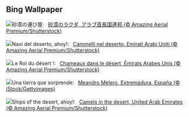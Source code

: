 ## Bing Wallpaper
![](https://www.bing.com/th?id=OHR.CamelsAbove_JA-JP0843147206_UHD.jpg&w=1000)砂漠の運び屋:&nbsp;&ensp;[砂漠のラクダ, アラブ首長国連邦 (© Amazing Aerial Premium/Shutterstock)](https://www.bing.com/th?id=OHR.CamelsAbove_JA-JP0843147206_UHD.jpg)
<br><br/>
![](https://www.bing.com/th?id=OHR.CamelsAbove_IT-IT6972066019_UHD.jpg&w=1000)Navi del deserto, ahoy!:&nbsp;&ensp;[Cammelli nel deserto, Emirati Arabi Uniti  (© Amazing Aerial Premium/Shutterstock)](https://www.bing.com/th?id=OHR.CamelsAbove_IT-IT6972066019_UHD.jpg)
<br><br/>
![](https://www.bing.com/th?id=OHR.CamelsAbove_FR-FR9524017477_UHD.jpg&w=1000)Le Roi du désert !:&nbsp;&ensp;[Chameaux dans le désert, Émirats Arabes Unis (© Amazing Aerial Premium/Shutterstock)](https://www.bing.com/th?id=OHR.CamelsAbove_FR-FR9524017477_UHD.jpg)
<br><br/>
![](https://www.bing.com/th?id=OHR.ExtremaduraDay_ES-ES4000555199_UHD.jpg&w=1000)Una tierra que sorprende:&nbsp;&ensp;[Meandro Melero, Extremadura, España (© iStock/Gettyimages)](https://www.bing.com/th?id=OHR.ExtremaduraDay_ES-ES4000555199_UHD.jpg)
<br><br/>
![](https://www.bing.com/th?id=OHR.CamelsAbove_EN-GB1942537770_UHD.jpg&w=1000)Ships of the desert, ahoy!:&nbsp;&ensp;[Camels in the desert, United Arab Emirates (© Amazing Aerial Premium/Shutterstock)](https://www.bing.com/th?id=OHR.CamelsAbove_EN-GB1942537770_UHD.jpg)
<br><br/>
